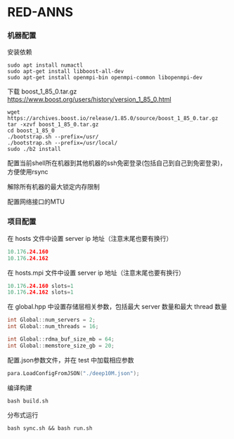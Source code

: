 # RED-ANNS

### 机器配置

安装依赖

```shell
sudo apt install numactl
sudo apt-get install libboost-all-dev
sudo apt-get install openmpi-bin openmpi-common libopenmpi-dev
```

下载 boost_1_85_0.tar.gz https://www.boost.org/users/history/version_1_85_0.html

```shell
wget https://archives.boost.io/release/1.85.0/source/boost_1_85_0.tar.gz
tar -xzvf boost_1_85_0.tar.gz
cd boost_1_85_0
./bootstrap.sh --prefix=/usr/
./bootstrap.sh --prefix=/usr/local/
sudo ./b2 install
```

配置当前shell所在机器到其他机器的ssh免密登录(包括自己到自己到免密登录)，方便使用rsync

解除所有机器的最大锁定内存限制

配置网络接口的MTU

### 项目配置

在 hosts 文件中设置 server ip 地址（注意末尾也要有换行）

```c
10.176.24.160
10.176.24.162

```

在 hosts.mpi 文件中设置 server ip 地址（注意末尾也要有换行）

```c
10.176.24.160 slots=1
10.176.24.162 slots=1

```

在 global.hpp 中设置存储层相关参数，包括最大 server 数量和最大 thread 数量

```c
int Global::num_servers = 2;
int Global::num_threads = 16;

int Global::rdma_buf_size_mb = 64;
int Global::memstore_size_gb = 20;
```

配置.json参数文件，并在 test 中加载相应参数

```c
para.LoadConfigFromJSON("./deep10M.json");
```

编译构建

```shell
bash build.sh
```

分布式运行

```shell
bash sync.sh && bash run.sh
```
